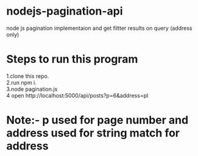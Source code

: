 # nodejs-pagination-api
node js pagination implementaion and get filtter results on query (address only)

# Steps to run this program

1.clone this repo.\
2.run npm i.\
3.node pagination.js\
4 open http://localhost:5000/api/posts?p=6&address=pl 

# Note:- p used for page number and address used for string match for  address 
